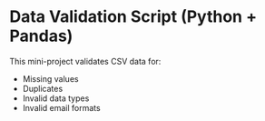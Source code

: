 # Data Validation Script (Python + Pandas)

This mini-project validates CSV data for:
- Missing values
- Duplicates
- Invalid data types
- Invalid email formats
